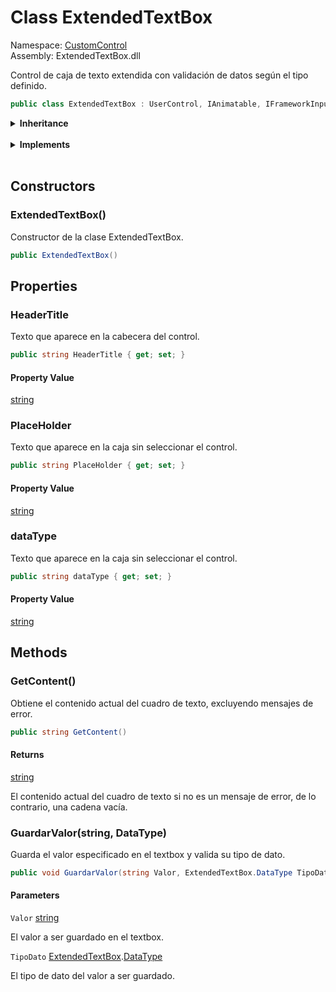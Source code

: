 # <a id="CustomControl_ExtendedTextBox"></a> Class ExtendedTextBox

Namespace: [CustomControl](CustomControl.md)  
Assembly: ExtendedTextBox.dll  

Control de caja de texto extendida con validación de datos según el tipo definido.

```csharp
public class ExtendedTextBox : UserControl, IAnimatable, IFrameworkInputElement, IInputElement, ISupportInitialize, IQueryAmbient, IAddChild
```

<Details>
<Summary><strong>Inheritance</strong></Summary>

[object](https://learn.microsoft.com/dotnet/api/system.object) ← 
[DispatcherObject](https://learn.microsoft.com/dotnet/api/system.windows.threading.dispatcherobject) ← 
[DependencyObject](https://learn.microsoft.com/dotnet/api/system.windows.dependencyobject) ← 
[Visual](https://learn.microsoft.com/dotnet/api/system.windows.media.visual) ← 
[UIElement](https://learn.microsoft.com/dotnet/api/system.windows.uielement) ← 
[FrameworkElement](https://learn.microsoft.com/dotnet/api/system.windows.frameworkelement) ← 
[Control](https://learn.microsoft.com/dotnet/api/system.windows.controls.control) ← 
[ContentControl](https://learn.microsoft.com/dotnet/api/system.windows.controls.contentcontrol) ← 
[UserControl](https://learn.microsoft.com/dotnet/api/system.windows.controls.usercontrol) ← 
[ExtendedTextBox](CustomControl.ExtendedTextBox.md)

</Details><br>

<Details>
<Summary><strong>Implements</strong></Summary>

[IAnimatable](https://learn.microsoft.com/dotnet/api/system.windows.media.animation.ianimatable), 
[IFrameworkInputElement](https://learn.microsoft.com/dotnet/api/system.windows.iframeworkinputelement), 
[IInputElement](https://learn.microsoft.com/dotnet/api/system.windows.iinputelement), 
[ISupportInitialize](https://learn.microsoft.com/dotnet/api/system.componentmodel.isupportinitialize), 
[IQueryAmbient](https://learn.microsoft.com/dotnet/api/system.windows.markup.iqueryambient), 
[IAddChild](https://learn.microsoft.com/dotnet/api/system.windows.markup.iaddchild)

</Details><br>

## Constructors

### <a id="CustomControl_ExtendedTextBox__ctor"></a> ExtendedTextBox\(\)

Constructor de la clase ExtendedTextBox.

```csharp
public ExtendedTextBox()
```

## Properties

### <a id="CustomControl_ExtendedTextBox_HeaderTitle"></a> HeaderTitle

Texto que aparece en la cabecera del control.

```csharp
public string HeaderTitle { get; set; }
```

#### Property Value

 [string](https://learn.microsoft.com/dotnet/api/system.string)

### <a id="CustomControl_ExtendedTextBox_PlaceHolder"></a> PlaceHolder

Texto que aparece en la caja sin seleccionar el control.

```csharp
public string PlaceHolder { get; set; }
```

#### Property Value

 [string](https://learn.microsoft.com/dotnet/api/system.string)

### <a id="CustomControl_ExtendedTextBox_dataType"></a> dataType

Texto que aparece en la caja sin seleccionar el control.

```csharp
public string dataType { get; set; }
```

#### Property Value

 [string](https://learn.microsoft.com/dotnet/api/system.string)

## Methods

### <a id="CustomControl_ExtendedTextBox_GetContent"></a> GetContent\(\)

Obtiene el contenido actual del cuadro de texto, excluyendo mensajes de error.

```csharp
public string GetContent()
```

#### Returns

 [string](https://learn.microsoft.com/dotnet/api/system.string)

El contenido actual del cuadro de texto si no es un mensaje de error, de lo contrario, una cadena vacía.

### <a id="CustomControl_ExtendedTextBox_GuardarValor_System_String_CustomControl_ExtendedTextBox_DataType_"></a> GuardarValor\(string, DataType\)

Guarda el valor especificado en el textbox y valida su tipo de dato.

```csharp
public void GuardarValor(string Valor, ExtendedTextBox.DataType TipoDato)
```

#### Parameters

`Valor` [string](https://learn.microsoft.com/dotnet/api/system.string)

El valor a ser guardado en el textbox.

`TipoDato` [ExtendedTextBox](CustomControl.ExtendedTextBox.md).[DataType](CustomControl.ExtendedTextBox.DataType.md)

El tipo de dato del valor a ser guardado.

